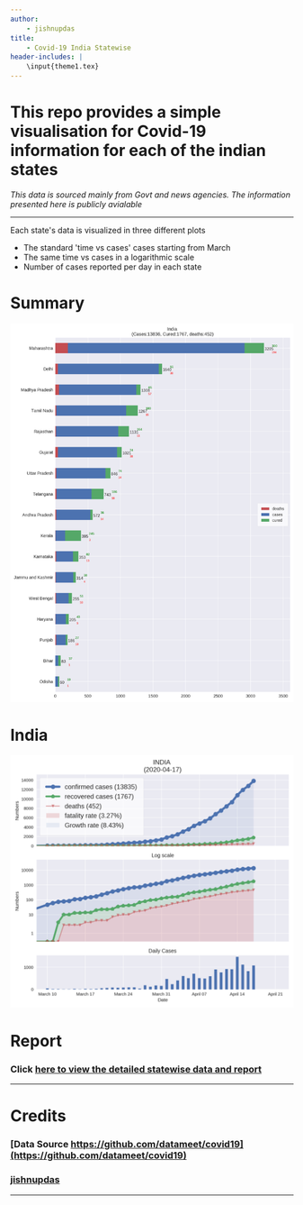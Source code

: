 ```yaml
---
author: 
    - jishnupdas
title:
    - Covid-19 India Statewise
header-includes: |
    \input{theme1.tex}
---
```


# This repo provides a simple visualisation for Covid-19 information for each of the indian states

*This data is sourced mainly from Govt and news agencies. The information presented here is publicly avialable*

---

Each state's data is visualized in three different plots

- The standard 'time vs cases' cases starting from March
- The same time vs cases in a logarithmic scale
- Number of cases reported per day in each state

# Summary 

![statewise numbers](plots/summary.png)

# India

![](plots/ind.png)

# Report

### Click [here to view the detailed statewise data and report](https://github.com/jishnupdas/Covid-19-IND/blob/master/report.pdf)
---


# Credits

### [Data Source https://github.com/datameet/covid19](https://github.com/datameet/covid19)
### [jishnupdas](https://github.com/jishnupdas/Covid-19-IND)
---


